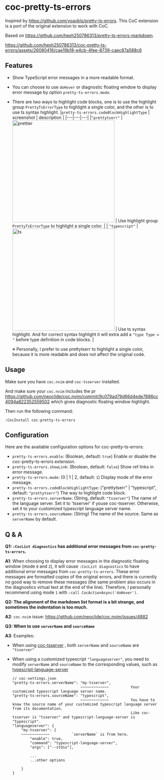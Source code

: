 # coc-pretty-ts-errors

Inspired by https://github.com/yoavbls/pretty-ts-errors. This CoC extension is a port of the original extension to work with CoC.

Based on https://github.com/hexh250786313/pretty-ts-errors-markdown.

https://github.com/hexh250786313/coc-pretty-ts-errors/assets/26080416/cae19b18-e4cb-4fee-8739-caec87a588c6

## Features

- Show TypeScript error messages in a more readable format.
- You can choose to use `doHover` or diagnostic floating window to display error message by option `pretty-ts-errors.mode`.
- There are two ways to highlight code blocks, one is to use the highlight group `PrettyTsErrorType` to highlight a single color, and the other is to use ts syntax highlight.
  |`pretty-ts-errors.codeBlockHighlightType` | screenshot | description |
  |---|---|---|
  |`"prettytserr"` | <img width="333" alt="prettier" src="https://github.com/hexh250786313/coc-pretty-ts-errors/assets/26080416/2373045a-1010-456e-a050-de5d90980265"> | Use highlight group `PrettyTsErrorType` to highlight a single color. |
  | `"typescript"` | <img width="333" alt="ts" src="https://github.com/hexh250786313/coc-pretty-ts-errors/assets/26080416/4aa39849-da69-4300-93af-a3293bd86b15"> | Use ts syntax highlight. And for correct syntax highlight it will extra add a `"type Type = "` before type definition in code blocks. |

  ※ Personally, I prefer to use prettytserr to highlight a single color, because it is more readable and does not affect the original code.

## Usage

Make sure you have `coc.nvim` and `coc-tsserver` installed.

And make sure your `coc.nvim` includes the pr https://github.com/neoclide/coc.nvim/commit/9c079ad79d66d4ede7886cc4094a822352559502 which gives diagnostic floating window highlight.

Then run the following command:

```
:CocInstall coc-pretty-ts-errors
```

## Configuration

Here are the available configuration options for coc-pretty-ts-errors:

- `pretty-ts-errors.enable`: (Boolean, default: `true`) Enable or disable the coc-pretty-ts-errors extension.
- `pretty-ts-errors.showLink`: (Boolean, default: `false`) Show ref links in error message.
- `pretty-ts-errors.mode`: (0 | 1 | 2, default: `1`) Display mode of the error message.
- `pretty-ts-errors.codeBlockHighlightType`: ("prettytserr" | "typescript", default: `"prettytserr"`) The way to highlight code block.
- `pretty-ts-errors.serverName`: (String, default: `"tsserver"`) The name of the language server. Set it to 'tsserver' if youse coc-tsserver. Otherwise, set it to your customized typescript language server name.
- `pretty-ts-errors.sourceName`: (String) The name of the source. Same as `serverName` by default.

## Q & A

**Q1: `:CocList diagnostics` has additional error messages from `coc-pretty-ts-errors`.**

**A1**: When choosing to display error messages in the diagnostic floating window (mode `0` and `2`), it will cause `:CocList diagnostics` to have additional error messages from `coc-pretty-ts-errors`. These error messages are formatted copies of the original errors, and there is currently no good way to remove these messages (the same problem also occurs in the diagnostics virtual text at the end of the line). Therefore, I personally recommend using mode `1` with `:call CocActionAsync('doHover')`.

**Q2: The alignment of the markdown list format is a bit strange, and sometimes the indentation is too much.**

**A2**: `coc.nvim` issue: https://github.com/neoclide/coc.nvim/issues/4882

**Q3: When to use `serverName` and `sourceName`**

**A3**: Examples:

- When using [coc-tsserver](/branches/test/README.md) , both `serverName` and `sourceName` are `"tsserver"`
- When using a customized typescript `"languageserver"`, you need to modify `serverName` and `sourceName` to the corresponding values, such as [typescript-language-server](https://github.com/typescript-language-server/typescript-language-server)

  ```
  // coc-settings.json
  "pretty-ts-errors.serverName": "my-tsserver",
                                 ~~~~~~~~~~~~~          Your customized typescript language server name.
  "pretty-ts-errors.sourceName": "typescript",
                                 ~~~~~~~~~~~~~          You have to know the source name of your customized typescript language server from its documentation.
                                                        Like coc-tsserver is "tsserver" and typescript-language-server is "typescript".
  "languageserver": {
      "my-tsserver": {
      ~~~~~~~~~~~~~          `serverName` is from here.
          "enable": true,
          "command": "typescript-language-server",
          "args": ["--stdio"],

          ...
          ...other options

      }
  }
  ```
